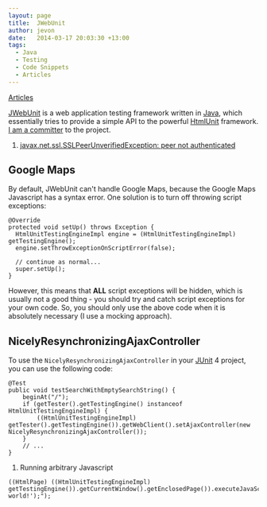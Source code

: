 ```yaml
---
layout: page
title:  JWebUnit
author: jevon
date:   2014-03-17 20:03:30 +13:00
tags:
  - Java
  - Testing
  - Code Snippets
  - Articles
---
```


[Articles](Articles.md)

<a href="http://jwebunit.sourceforge.net/">JWebUnit</a> is a web application testing framework written in [Java](Java.md), which essentially tries to provide a simple API to the powerful [HtmlUnit](htmlunit.md) framework. <a href="http://jwebunit.sourceforge.net/team-list.html">I am a committer</a> to the project.

1. [javax.net.ssl.SSLPeerUnverifiedException: peer not authenticated](javax.net.ssl.SSLPeerUnverifiedException__peer_not_authenticated.md)

## Google Maps
By default, JWebUnit can't handle Google Maps, because the Google Maps Javascript has a syntax error. One solution is to turn off throwing script exceptions:

```
@Override
protected void setUp() throws Exception {
  HtmlUnitTestingEngineImpl engine = (HtmlUnitTestingEngineImpl) getTestingEngine();
  engine.setThrowExceptionOnScriptError(false);

  // continue as normal...
  super.setUp();
}
```

However, this means that **ALL** script exceptions will be hidden, which is usually not a good thing - you should try and catch script exceptions for your own code. So, you should only use the above code when it is absolutely necessary (I use a mocking approach).

## NicelyResynchronizingAjaxController
To use the `NicelyResynchronizingAjaxController` in your [JUnit](junit.md) 4 project, you can use the following code:

```
@Test
public void testSearchWithEmptySearchString() {
	beginAt("/");
	if (getTester().getTestingEngine() instanceof HtmlUnitTestingEngineImpl) {
		((HtmlUnitTestingEngineImpl) getTester().getTestingEngine()).getWebClient().setAjaxController(new NicelyResynchronizingAjaxController());
	}
	// ...
}
```

1. Running arbitrary Javascript

```
((HtmlPage) ((HtmlUnitTestingEngineImpl) getTestingEngine()).getCurrentWindow().getEnclosedPage()).executeJavaScript("alert('hello, world!');");
```
